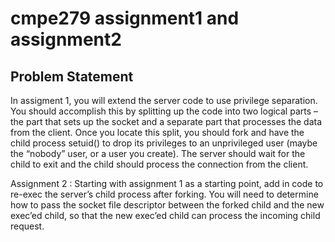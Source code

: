 # cmpe279 assignment1 and assignment2

Problem Statement
-----------------
In assigment 1, you will extend the server code to use privilege separation. You should accomplish this by 
splitting up the code into two logical parts – the part that sets up the socket and a separate part that 
processes the data from the client. Once you locate this split, you should fork and have the child process 
setuid() to drop its privileges to an unprivileged user (maybe the “nobody” user, or a user you create). The 
server should wait for the child to exit and the child should process the connection from the client.

Assignment 2 : Starting with assignment 1 as a starting point, add in code to re-exec the server’s child process after
forking. You will need to determine how to pass the socket file descriptor between the forked child and the
new exec’ed child, so that the new exec’ed child can process the incoming child request.
